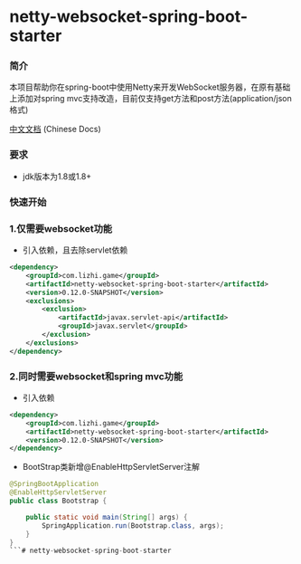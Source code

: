 netty-websocket-spring-boot-starter
===================================

### 简介

本项目帮助你在spring-boot中使用Netty来开发WebSocket服务器，在原有基础上添加对spring mvc支持改造，目前仅支持get方法和post方法(application/json格式)

[中文文档](https://gitlab.lizhi.fm/pongpong/netty-websocket-spring-boot-starter/-/blob/master/README_zh.md) (Chinese Docs)

### 要求

- jdk版本为1.8或1.8+


### 快速开始

### 1.仅需要websocket功能

- 引入依赖，且去除servlet依赖

```xml
<dependency>
    <groupId>com.lizhi.game</groupId>
    <artifactId>netty-websocket-spring-boot-starter</artifactId>
    <version>0.12.0-SNAPSHOT</version>
    <exclusions>
        <exclusion>
            <artifactId>javax.servlet-api</artifactId>
            <groupId>javax.servlet</groupId>
        </exclusion>
    </exclusions>
</dependency>
```

### 2.同时需要websocket和spring mvc功能

- 引入依赖

```xml
<dependency>
    <groupId>com.lizhi.game</groupId>
    <artifactId>netty-websocket-spring-boot-starter</artifactId>
    <version>0.12.0-SNAPSHOT</version>
</dependency>
```

- BootStrap类新增@EnableHttpServletServer注解

```java
@SpringBootApplication
@EnableHttpServletServer
public class Bootstrap {

    public static void main(String[] args) {
        SpringApplication.run(Bootstrap.class, args);
    }
}
```# netty-websocket-spring-boot-starter

